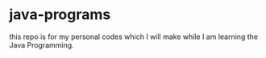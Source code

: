 # java-programs
this repo is for my personal codes which I will make while I am learning the Java Programming. 
